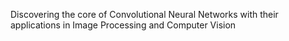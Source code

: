 Discovering the core of Convolutional Neural Networks with their applications in Image Processing and Computer Vision
